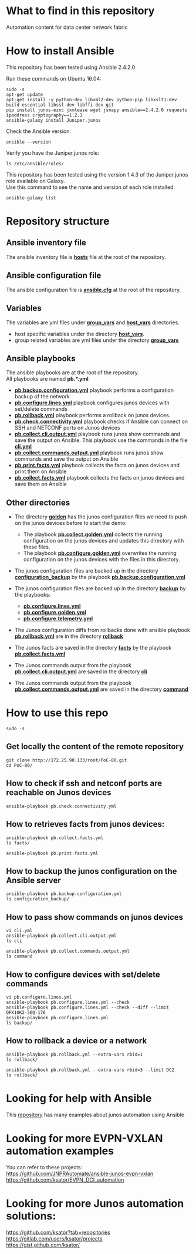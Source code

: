 # What to find in this repository
Automation content for data center network fabric

# How to install Ansible

This repository has been tested using Ansible 2.4.2.0  

Run these commands on Ubuntu 16.04:
```
sudo -s
apt-get update
apt-get install -y python-dev libxml2-dev python-pip libxslt1-dev build-essential libssl-dev libffi-dev git
pip install junos-eznc jxmlease wget jsnapy ansible==2.4.2.0 requests ipaddress cryptography==1.2.1 
ansible-galaxy install Juniper.junos
```
Check the Ansible version:
```
ansible --version
```
Verify you have the Juniper.junos role: 
```
ls /etc/ansible/roles/
```
This repository has been tested using the version 1.4.3 of the Juniper.junos role available on Galaxy.  
Use this command to see the name and version of each role installed:
```
ansible-galaxy list
```

# Repository structure 

## Ansible inventory file
The ansible inventory file is [**hosts**](http://172.25.90.133/root/PoC-80/blob/master/hosts) file at the root of the repository.    

## Ansible configuration file
The ansible configuration file is [**ansible.cfg**](http://172.25.90.133/root/PoC-80/blob/master/ansible.cfg) at the root of the repository.   

## Variables  
The variables are yml files under [**group_vars**](http://172.25.90.133/root/PoC-80/tree/master/group_vars) and [**host_vars**](http://172.25.90.133/root/PoC-80/tree/master/host_vars) directories.   
- host specific variables under the directory [**host_vars**](http://172.25.90.133/root/PoC-80/tree/master/host_vars).   
- group related variables are yml files under the directory [**group_vars**](http://172.25.90.133/root/PoC-80/tree/master/group_vars)

## Ansible playbooks
The ansible playbooks are at the root of the repository.  
All playbooks are named **pb.*.yml**      
- [**pb.backup.configuration.yml**](http://172.25.90.133/root/PoC-80/blob/master/pb.backup.configuration.yml) playbook performs a configuration backup of the network
- [**pb.configure.lines.yml**](http://172.25.90.133/root/PoC-80/blob/master/pb.configure.lines.yml) playbook configures junos devices with set/delete commands
- [**pb.rollback.yml**](http://172.25.90.133/root/PoC-80/blob/master/pb.rollback.yml) playbook performs a rollback on junos devices.
- [**pb.check.connectivity.yml**](http://172.25.90.133/root/PoC-80/blob/master/pb.check.connectivity.yml) playbook checks if Ansible can connect on SSH and NETCONF ports on Junos devices
- [**pb.collect.cli.output.yml**](http://172.25.90.133/root/PoC-80/blob/master/pb.collect.cli.output.yml) playbook runs junos show commands and save the output on Ansible. This playbook use the commands in the file [**cli.yml**](http://172.25.90.133/root/PoC-80/blob/master/cli.yml)
- [**pb.collect.commands.output.yml**](http://172.25.90.133/root/PoC-80/blob/master/pb.collect.commands.output.yml) playbook runs junos show commands and save the output on Ansible 
- [**pb.print.facts.yml**](http://172.25.90.133/root/PoC-80/blob/master/pb.print.facts.yml) playbook collects the facts on junos devices and print them on Ansible
- [**pb.collect.facts.yml**](http://172.25.90.133/root/PoC-80/blob/master/pb.collect.facts.yml) playbook collects the facts on junos devices and save them on Ansible 

## Other directories

- The directory [**golden**](http://172.25.90.133/root/PoC-80/tree/master/golden) has the junos configuration files we need to push on the junos devices before to start the demo: 
  - The playbook [**pb.collect.golden.yml**](http://172.25.90.133/root/PoC-80/blob/master/pb.collect.golden.yml) collects the running configuration on the junos devices and updates this directory with these files.
  - The playbook [**pb.configure.golden.yml**](http://172.25.90.133/root/PoC-80/blob/master/pb.configure.golden.yml) overwrites the running configuration on the junos devices with the files in this directory. 

- The junos configuration files are backed up in the directory [**configuration_backup**](http://172.25.90.133/root/PoC-80/tree/master/configuration_backup) by the playbook [**pb.backup.configuration.yml**](http://172.25.90.133/root/PoC-80/blob/master/pb.backup.configuration.yml) 

- The junos configuration files are backed up in the directory [**backup**](http://172.25.90.133/root/PoC-80/tree/master/backup) by the playbooks: 
  - [**pb.configure.lines.yml**](http://172.25.90.133/root/PoC-80/blob/master/pb.configure.lines.yml) 
  - [**pb.configure.golden.yml**](http://172.25.90.133/root/PoC-80/blob/master/pb.configure.golden.yml)
  - [**pb.configure.telemetry.yml**](http://172.25.90.133/root/PoC-80/blob/master/pb.configure.telemetry.yml)

- The Junos configuration diffs from rollbacks done with ansible playbook [**pb.rollback.yml**](http://172.25.90.133/root/PoC-80/blob/master/pb.rollback.yml) are in the directory [**rollback**](http://172.25.90.133/root/PoC-80/tree/master/rollback) 

- The Junos facts are saved in the directory [**facts**](http://172.25.90.133/root/PoC-80/tree/master/facts) by the playbook [**pb.collect.facts.yml**](http://172.25.90.133/root/PoC-80/blob/master/pb.collect.facts.yml) 

- The Junos commands output from the playbook [**pb.collect.cli.output.yml**](http://172.25.90.133/root/PoC-80/blob/master/pb.collect.cli.output.yml) are saved in the directory [**cli**](http://172.25.90.133/root/PoC-80/tree/master/cli)

- The Junos commands output from the playbook [**pb.collect.commands.output.yml**](http://172.25.90.133/root/PoC-80/blob/master/pb.collect.commands.output.yml) are saved in the directory [**command**](http://172.25.90.133/root/PoC-80/tree/master/command)


# How to use this repo

```
sudo -s
```

## Get locally the content of the remote repository

```
git clone http://172.25.90.133/root/PoC-80.git
cd PoC-80/
```

## How to check if ssh and netconf ports are reachable on Junos devices
```
ansible-playbook pb.check.connectivity.yml
```

## How to retrieves facts from junos devices: 

```
ansible-playbook pb.collect.facts.yml
ls facts/
```
```
ansible-playbook pb.print.facts.yml
```

## How to backup the junos configuration on the Ansible server

```
ansible-playbook pb.backup.configuration.yml
ls configuration_backup/
```

## How to pass show commands on junos devices

```
vi cli.yml
ansible-playbook pb.collect.cli.output.yml
ls cli
```
```
ansible-playbook pb.collect.commands.output.yml
ls command
```

## How to configure devices with set/delete commands
```
vi pb.configure.lines.yml
ansible-playbook pb.configure.lines.yml --check
ansible-playbook pb.configure.lines.yml --check --diff --limit QFX10K2-36Q-176
ansible-playbook pb.configure.lines.yml
ls backup/
```

## How to rollback a device or a network
```
ansible-playbook pb.rollback.yml --extra-vars rbid=1
ls rollback/
```
```
ansible-playbook pb.rollback.yml --extra-vars rbid=3 --limit DC2
ls rollback/
```

# Looking for help with Ansible

This [repository](https://github.com/ksator/ansible-training-for-junos-automation) has many examples about junos automation using Ansible

# Looking for more EVPN-VXLAN automation examples

You can refer to these projects:  
https://github.com/JNPRAutomate/ansible-junos-evpn-vxlan  
https://github.com/ksator/EVPN_DCI_automation  


# Looking for more Junos automation solutions:

https://github.com/ksator?tab=repositories  
https://gitlab.com/users/ksator/projects  
https://gist.github.com/ksator/  

